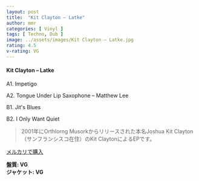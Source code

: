 ```yaml
---
layout: post
title:  "Kit Clayton – Latke"
author: mmr
categories: [ Vinyl ]
tags: [ Techno, Dub ]
image: ../assets/images/Kit Clayton – Latke.jpg
rating: 4.5
v-rating: VG
---
```


#### Kit Clayton – Latke

A1. Impetigo

A2. Tongue Under Lip 
Saxophone – Matthew Lee

B1. Jit's Blues

B2. I Only Want Quiet

> 2001年にOrthlorng Musorkからリリースされた本名Joshua Kit Clayton（サンフランシスコ在住）のKit ClaytonによるEPです。


[メルカリで購入](https://jp.mercari.com/item/m25214098204)

<div class="mt-4 mb-4 d-flex align-items-center">
<strong class="mr-1">盤質: VG</strong>
</div>
<div class="mt-4 mb-4 d-flex align-items-center">
<strong class="mr-1">ジャケット: VG</strong>
</div>

